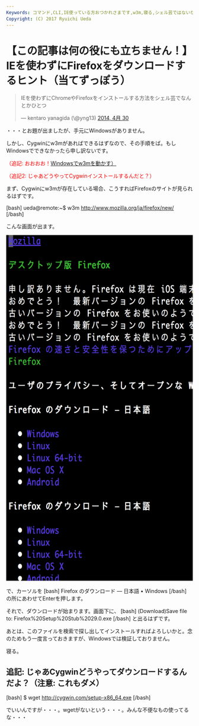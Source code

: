 ```yaml
---
Keywords: コマンド,CLI,IE使っている方おつかれさまです,w3m,寝る,シェル芸ではないな・・・
Copyright: (C) 2017 Ryuichi Ueda
---
```


# 【この記事は何の役にも立ちません！】IEを使わずにFirefoxをダウンロードするヒント（当てずっぽう）
<blockquote class="twitter-tweet" lang="ja"><p>IEを使わずにChromeやFirefoxをインストールする方法をシェル芸でなんとかひとつ</p>&mdash; kentaro yanagida (\@yng13) <a href="https://twitter.com/yng13/statuses/461503780643540992">2014, 4月 30</a></blockquote>
<script async src="//platform.twitter.com/widgets.js" charset="utf-8"></script>

・・・とお題が出ましたが、手元にWindowsがありません。

<!--more-->

しかし、Cygwinにw3mがあればできるはずなので、その手順をば。もしWindowsでできなかったら申し訳ないです。

<span style="color:red">（追記: おおおお！<a href="http://news.mynavi.jp/articles/2013/07/09/w3m/002.html">Windowsでw3mを動かす）</a></span>

<span style="color:red">（追記2: じゃあどうやってCygwinインストールするんだと？）</span>

まず、Cygwinにw3mが存在している場合、こうすればFirefoxのサイトが見られるはずです。

[bash]
ueda\@remote:~$ w3m http://www.mozilla.org/ja/firefox/new/
[/bash]

こんな画面が出ます。

<a href="スクリーンショット-2014-04-30-23.11.30.png"><img src="スクリーンショット-2014-04-30-23.11.30-687x1024.png" alt="スクリーンショット 2014-04-30 23.11.30" width="625" height="931" class="aligncenter size-large wp-image-3077" /></a>

で、カーソルを
[bash]
Firefox のダウンロード — 日本語
 • Windows
[/bash]
の所にあわせてEnterを押します。

それで、ダウンロードが始まります。画面下に、
[bash]
(Download)Save file to: Firefox%20Setup%20Stub%2029.0.exe
[/bash]
と出るはずです。

あとは、このファイルを検索で探し出してインストールすればよろしいかと。念のためもう一度言っておきますが、Windowsでは検証しておりません。


寝る。

<h2>追記: じゃあCygwinどうやってダウンロードするんだよ？（注意: これもダメ）</h2>

[bash]
$ wget http://cygwin.com/setup-x86_64.exe
[/bash]

でいいんですが・・・。wgetがないという・・・。みんな不便なもの使ってるな・・・
